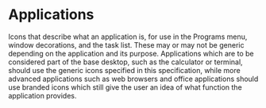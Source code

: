 Applications
======
Icons that describe what an application is, for use in the Programs menu, window decorations, and the task list. 
These may or may not be generic depending on the application and its purpose. Applications which are to be 
considered part of the base desktop, such as the calculator or terminal, should use the generic icons specified 
in this specification, while more advanced applications such as web browsers and office applications should use 
branded icons which still give the user an idea of what function the application provides. 
